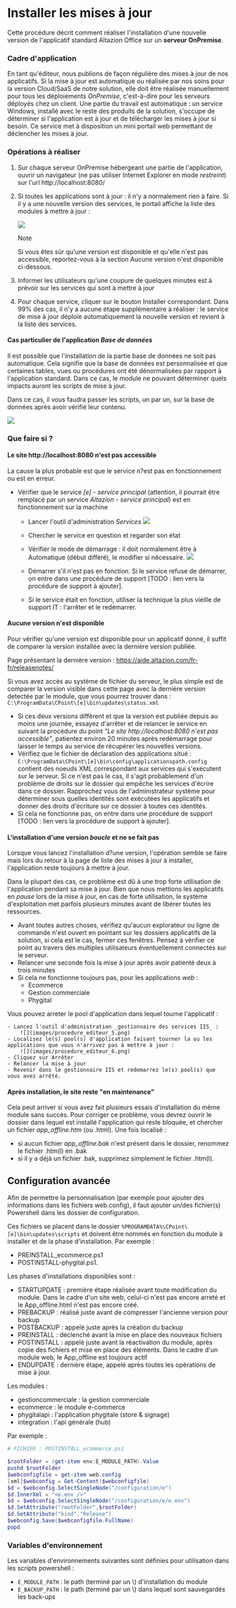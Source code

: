 

# Installer les mises à jour


Cette procédure décrit comment réaliser l'installation d'une nouvelle version de l'applicatif standard Altazion Office sur un **serveur OnPremise**.

### Cadre d'application

En tant qu'éditeur, nous publions de façon régulière des mises à jour de nos applicatifs. Si la mise à jour est automatique ou réalisée par nos soins pour la version Cloud/SaaS de notre solution, elle doit être réalisée manuellement pour tous les déploiements _OnPremise_, c'est-à-dire pour les serveurs déployés chez un client.
Une partie du travail est automatique : un service Windows, installé avec le reste des produits de la solution, s'occupe de déterminer si l'application est à jour et de télécharger les mises à jour si besoin. Ce service met à disposition un mini portail web permettant de déclencher les mises à jour.

### Opérations à réaliser

1.	Sur chaque serveur OnPremise hébergeant une partie de l'application, ouvrir un navigateur (ne pas utiliser Internet Explorer en mode _restreint_) sur l'url http://localhost:8080/  
2.	Si toutes les applications sont à jour : il n'y a normalement rien à faire. Si il y a une nouvelle version des services, le portail affiche la liste des modules à mettre à jour :

    ![](images/procedure_editeur_1.png)

    >[!NOTE]
    > Si vous êtes sûr qu'une version est disponible et qu'elle n'est pas accessible, reportez-vous à la section Aucune version n'est disponible ci-dessous.

3.	Informer les utilisateurs qu'une coupure de quelques minutes est à prévoir sur les services qui sont à mettre à jour
4.	Pour chaque service, cliquer sur le bouton Installer correspondant. Dans 99% des cas, il n'y a aucune étape supplémentaire à réaliser : le service de mise à jour déploie automatiquement la nouvelle version et revient à la liste des services.

#### Cas particulier de l'application _Base de données_

Il est possible que l'installation de la partie base de données ne soit pas automatique. Cela signifie que la base de données est personnalisée et que certaines tables, vues ou procédures ont été dénormalisées par rapport à l'application standard. Dans ce cas, le module ne pouvant déterminer quels impacts auront les scripts de mise à jour. 

Dans ce cas, il vous faudra passer les scripts, un par un, sur la base de données après avoir vérifié leur contenu.

![](images/procedure_editeur_2.png)

### Que faire si ?

#### Le site http://localhost:8080 n'est pas accessible

La cause la plus probable est que le service n?est pas en fonctionnement ou est en erreur.
- Vérifier que le service _[e] - service principal_ (attention, il pourrait être remplacé par un service _Altazion - service principal_) est en fonctionnement sur la machine
    - Lancer l'outil d'administration _Services_ 
      ![](images/procedure_editeur_3.png)
    - Chercher le service en question et regarder son état
    - Vérifier le mode de démarrage : il doit normalement être à Automatique (début différé), le modifier si nécessaire.
    ![](images/procedure_editeur_4.png)

    - Démarrer s'il n'est pas en fonction. Si le service refuse de démarrer, on entre dans une procédure de support [TODO : lien vers la procédure de support à ajouter].
    - Si le service était en fonction, utiliser la technique la plus vieille de support IT : l'arrêter et le redémarrer.

#### Aucune version n'est disponible
Pour vérifier qu'une version est disponible pour un applicatif donné, il suffit de comparer la version installée avec la dernière version publiée.

Page présentant la dernière version : https://aide.altazion.com/fr-fr/releasenotes/ 

Si vous avez accès au système de fichier du serveur, le plus simple est de comparer la version visible dans cette page avec la dernière version detectée par le module, que vous pourrez trouver dans : `C:\ProgramData\CPoint\[e]\bin\updates\status.xml `

-	Si ces deux versions diffèrent et que la version est publiée depuis au moins une journée, essayez d'arrêter et de relancer le service en suivant la procédure du point _"Le site http://localhost:8080 n'est pas accessible"_, patientez environ 20 minutes après redémarrage pour laisser le temps au service de récupérer les nouvelles versions.
-	Vérifiez que le fichier de déclaration des applications situé : `C:\ProgramData\CPoint\[e]\bin\config\applicationspath.config` contient des noeuds XML correspondant aux services qui s'exécutent sur le serveur. Si ce n'est pas le cas, il s'agit probablement d'un problème de droits sur le dossier qui empêche les services d'écrire dans ce dossier. Rapprochez vous de l'administrateur système pour déterminer sous quelles identités sont exécutées les applicatifs et donner des droits d'écriture sur ce dossier à toutes ces identités.
-	Si cela ne fonctionne pas, on entre dans une procédure de support [TODO : lien vers la procédure de support à ajouter].

#### L'installation d'une version _boucle_ et ne se fait pas

Lorsque vous lancez l'installation d?une version, l'opération semble se faire mais lors du retour à la page de liste des mises à jour à installer, l'application reste toujours à mettre à jour.

Dans la plupart des cas, ce problème est dû à une trop forte utilisation de l'application pendant sa mise à jour. Bien que nous mettions les applicatifs en _pause_ lors de la mise à  jour, en cas de forte utilisation, le système d'exploitation met parfois plusieurs minutes avant de libérer toutes les ressources. 
-	Avant toutes autres choses, vérifiez qu'aucun explorateur ou ligne de commande n'est ouvert en pointant sur les dossiers applicatifs de la solution, si cela est le cas, fermer ces fenêtres. Pensez à vérifier ce point au travers des multiples utilisateurs éventuellement connectés sur le serveur.
-	Relancer une seconde fois la mise à jour après avoir patienté deux à trois minutes
-	Si cela ne fonctionne toujours pas, pour les applications _web_ :
    - Ecommerce
    - Gestion commerciale
    - Phygital

Vous pouvez arreter le pool d'application dans lequel tourne l'applicatif :

    - Lancez l'outil d'administration _gestionnaire des services IIS_ :
        ![](images/procedure_editeur_5.png)
    - Localisez le(s) pool(s) d'application faisant tourner la ou les applications que vous n'arrivez pas à mettre à jour :
        ![](images/procedure_editeur_6.png)
    - Cliquez sur Arrêter
    - Relancer la mise à jour
    - Revenir dans le gestionnaire IIS et redemarrez le(s) pool(s) que vous avez arrêté.

#### Après installation, le site reste "en maintenance"

Cela peut arriver si vous avez fait plusieurs essais d'installation du même module sans succès. Pour corriger ce problème, vous devrez ouvrir le dossier dans lequel est installé l'application qui reste bloquée, et chercher un fichier _app_offline.htm_ (ou .html). Une fois localisé :

- si aucun fichier _app_offline.bak_ n'est présent dans le dossier, renommez le fichier .htm(l) en .bak
- si il y a déjà un fichier .bak, supprimez simplement le fichier .htm(l).

## Configuration avancée

Afin de permettre la personnalisation (par exemple pour ajouter des informations dans les fichiers web.config), il faut ajouter un/des fichier(s) Powershell dans les dossier de configuration. 

Ces fichiers se placent dans le dossier `%PROGRAMDATA%\CPoint\[e]\bin\updates\scripts` et doivent être nommés en fonction du module à installer et de la phase d'installation. Par exemple :

- PREINSTALL_ecommerce.ps1
- POSTINSTALL-phygital.ps1.

Les phases d'installations disponibles sont :

- STARTUPDATE : première étape réalisée avant toute modification du module. Dans le cadre d'un site web, celui-ci n'est pas encore arreté et le App_offline.html n'est pas encore créé.
- PREBACKUP : réalisé juste avant de compresser l'ancienne version pour backup
- POSTBACKUP : appelé juste après la création du backup
- PREINSTALL : déclenché avant la mise en place des nouveaux fichiers
- POSTINSTALL : appelé juste avant la réactivation du module, après copie des fichiers et mise en place des éléments. Dans le cadre d'un module web, le App_offline est toujours actif
- ENDUPDATE : dernière étape, appelé après toutes les opérations de mise à jour.

Les modules :

- gestioncommerciale : la gestion commerciale
- ecommerce : le module e-commerce
- phygitalapi : l'application phygitale (store & signage)
- integration : l'api générale (hub)

Par exemple :
```powershell
# FICHIER : POSTINSTALL_ecommerce.ps1

$rootFolder = (get-item env:E_MODULE_PATH).Value
pushd $rootFolder
$webconfigfile = get-item web.config
[xml]$webconfig = Get-Content($webconfigfile)
$d = $webconfig.SelectSingleNode("/configuration/e")
$d.InnerXml = "<e.env />"
$d = $webconfig.SelectSingleNode("/configuration/e/e.env")
$d.SetAttribute("rootFolder",$rootFolder)
$d.SetAttribute("kind","Release")
$webconfig.Save($webconfigfile.FullName)
popd
```

### Variables d'environnement

Les variables d'environnements suivantes sont définies pour utilisation dans les scripts powershell :

- `E_MODULE_PATH` : le path (terminé par un \\) d'installation du module
- `E_BACKUP_PATH` : le path (terminé par un \\) dans lequel sont sauvegardés les back-ups 
